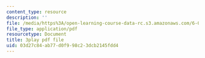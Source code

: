 ```yaml
---
content_type: resource
description: ''
file: /media/https%3A/open-learning-course-data-rc.s3.amazonaws.com/6-006-introduction-to-algorithms-spring-2020/03d27c84ab77d0f998c23dcb2145fdd4_WO6vQJ6Rhm8.pdf
file_type: application/pdf
resourcetype: Document
title: 3play pdf file
uid: 03d27c84-ab77-d0f9-98c2-3dcb2145fdd4
---
```

